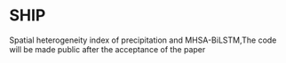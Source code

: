 # SHIP
Spatial heterogeneity index of precipitation and MHSA-BiLSTM,The code will be made public after the acceptance of the paper
